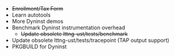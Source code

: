 * ~~Enrollment/Tax Form~~
* Learn autotools
* More Dyninst demos
* Benchmark Dyninst instrumentation overhead
  * ~~Update obsolete lttng-ust/tests/benchmark~~
* Update obsolete lttng-ust/tests/tracepoint (TAP output support)
* PKGBUILD for Dyninst
